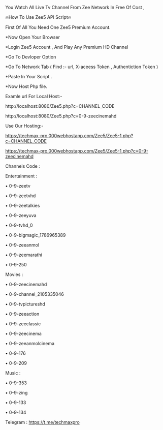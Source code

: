 You Watch All Live Tv Channel From Zee Network In Free Of Cost ,

🔥How To Use Zee5 API Script🔥

First Of All You Need One Zee5 Premium Account.

*Now Open Your Browser

*Login Zee5 Account , And Play Any Premium HD Channel

*Go To Devloper Option

*Go To Network Tab ( Find :- url, X-aceess Token , Authentiction Token )

*Paste In Your Script .

*Now Host Php file.

Examle url For Local Host:-

http://localhost:8080/Zee5.php?c=CHANNEL_CODE

http://localhost:8080/Zee5.php?c=0-9-zeecinemahd

Use Our Hosting:-

https://techmax-pro.000webhostapp.com/Zee5/Zee5-1.php?c=CHANNEL_CODE

https://techmax-pro.000webhostapp.com/Zee5/Zee5-1.php?c=0-9-zeecinemahd

Channels Code :

Entertainment :

• 0-9-zeetv

• 0-9-zeetvhd

• 0-9-zeetalkies

• 0-9-zeeyuva

• 0-9-tvhd_0

• 0-9-bigmagic_1786965389

• 0-9-zeeanmol

• 0-9-zeemarathi

• 0-9-250


Movies :

• 0-9-zeecinemahd

• 0-9-channel_2105335046

• 0-9-tvpictureshd

• 0-9-zeeaction

• 0-9-zeeclassic

• 0-9-zeecinema

• 0-9-zeeanmolcinema

• 0-9-176

• 0-9-209


Music :

• 0-9-353

• 0-9-zing

• 0-9-133

• 0-9-134

Telegram : https://t.me/techmaxpro

